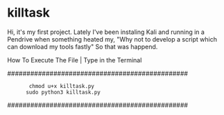 # killtask

Hi, it's my first project. Lately I've been instaling Kali and running in a Pendrive when something heated my, "Why not to develop a script which can download my tools fastly"
So that was happend.


How To Execute The File | Type in the Terminal
  
###############################################
  
           chmod u+x killtask.py
          sudo python3 killtask.py

###############################################

